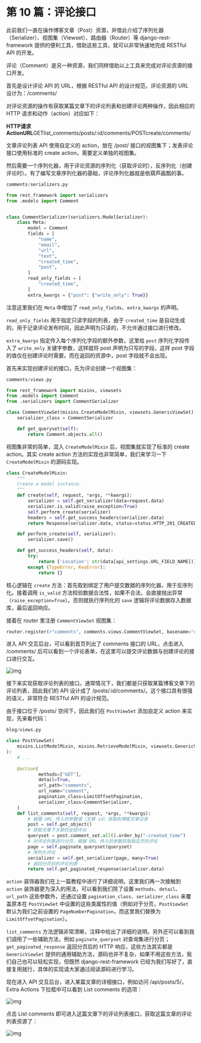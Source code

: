 # 第 10 篇：评论接口

此前我们一直在操作博客文章（Post）资源，并借此介绍了序列化器（Serializer）、视图集（Viewset）、路由器（Router）等 django-rest-framework 提供的便利工具，借助这些工具，就可以非常快速地完成 RESTful API 的开发。

评论（Comment）是另一种资源，我们同样借助以上工具来完成对评论资源的接口开发。

首先是设计评论 API 的 URL，根据 RESTful API 的设计规范，评论资源的 URL 设计为：/comments/

对评论资源的操作有获取某篇文章下的评论列表和创建评论两种操作，因此相应的 HTTP 请求和动作（action）对应如下：

**HTTP请求ActionURL**GETlist_comments/posts/:id/comments/POSTcreate/comments/

文章评论列表 API 使用自定义的 action，放在 /post/ 接口的视图集下；发表评论接口使用标准的 create action，需要定义单独的视图集。

然后需要一个序列化器，用于评论资源的序列化（获取评论时），反序列化（创建评论时）。有了编写文章序列化器的基础，评论序列化器就是依葫芦画瓢的事。

```python
comments/serializers.py

from rest_framework import serializers
from .models import Comment


class CommentSerializer(serializers.ModelSerializer):
    class Meta:
        model = Comment
        fields = [
            "name",
            "email",
            "url",
            "text",
            "created_time",
            "post",
        ]
        read_only_fields = [
            "created_time",
        ]
        extra_kwargs = {"post": {"write_only": True}}
```

注意这里我们在 `Meta` 中增加了 `read_only_fields`、`extra_kwargs` 的声明。

`read_only_fields` 用于指定只读字段的列表，由于 `created_time` 是自动生成的，用于记录评论发布时间，因此声明为只读的，不允许通过接口进行修改。

`extra_kwargs` 指定传入每个序列化字段的额外参数，这里给 `post` 序列化字段传入了 `write_only` 关键字参数，这样就将 post 声明为只写的字段，这样 post 字段的值仅在创建评论时需要。而在返回的资源中，post 字段就不会出现。

首先来实现创建评论的接口，先为评论创建一个视图集：

```python
comments/views.py

from rest_framework import mixins, viewsets
from .models import Comment
from .serializers import CommentSerializer

class CommentViewSet(mixins.CreateModelMixin, viewsets.GenericViewSet):
    serializer_class = CommentSerializer

    def get_queryset(self):
        return Comment.objects.all()
```

视图集非常的简单，混入 `CreateModelMixin` 后，视图集就实现了标准的 create action。其实 create action 方法的实现也非常简单，我们来学习一下 `CreateModelMixin` 的源码实现。

```python
class CreateModelMixin:
    """
    Create a model instance.
    """
    def create(self, request, *args, **kwargs):
        serializer = self.get_serializer(data=request.data)
        serializer.is_valid(raise_exception=True)
        self.perform_create(serializer)
        headers = self.get_success_headers(serializer.data)
        return Response(serializer.data, status=status.HTTP_201_CREATED, headers=headers)

    def perform_create(self, serializer):
        serializer.save()

    def get_success_headers(self, data):
        try:
            return {'Location': str(data[api_settings.URL_FIELD_NAME])}
        except (TypeError, KeyError):
            return {}
```

核心逻辑在 `create` 方法：首先取到绑定了用户提交数据的序列化器，用于反序列化。接着调用 `is_valid` 方法校验数据合法性，如果不合法，会直接抛出异常（`raise_exception=True`）。否则就执行序列化的 `save` 逻辑将评论数据存入数据库，最后返回响应。

接着在 router 里注册 `CommentViewSet` 视图集：

```python
router.register(r"comments", comments.views.CommentViewSet, basename="comment")
```

进入 API 交互后台，可以看到首页列出了 comments 接口的 URL，点击进入 /comments/ 后可以看到一个评论表单，在这里可以提交评论数据与创建评论的接口进行交互。

![img](C:\Users\64206\Desktop\django-rest-framework\img\10\1.jpg)

接下来实现获取评论列表的接口。通常情况下，我们都是只获取某篇博客文章下的评论列表，因此我们的 API 设计成了 /posts/:id/comments/。这个接口具有很强的语义，非常符合 RESTful API 的设计规范。

由于接口位于 /posts/ 空间下，因此我们在 `PostViewSet` 添加自定义 action 来实现，先来看代码：

```python
blog/views.py

class PostViewSet(
    mixins.ListModelMixin, mixins.RetrieveModelMixin, viewsets.GenericViewSet
):
    # ...
    
    @action(
            methods=["GET"],
            detail=True,
            url_path="comments",
            url_name="comment",
            pagination_class=LimitOffsetPagination,
            serializer_class=CommentSerializer,
    )
    def list_comments(self, request, *args, **kwargs):
        # 根据 URL 传入的参数值（文章 id）获取到博客文章记录
        post = self.get_object()
        # 获取文章下关联的全部评论
        queryset = post.comment_set.all().order_by("-created_time")
        # 对评论列表进行分页，根据 URL 传入的参数获取指定页的评论
        page = self.paginate_queryset(queryset)
        # 序列化评论
        serializer = self.get_serializer(page, many=True)
        # 返回分页后的评论列表
        return self.get_paginated_response(serializer.data)
```

`action` 装饰器我们在上一篇教程中进行了详细说明，这里我们再一次接触到 `action` 装饰器更为深入的用法，可以看到我们除了设置 `methods`、`detail`、`url_path` 这些参数外，还通过设置 `pagination_class`、`serializer_class` 来覆盖原本在 `PostViewSet` 中设置的这些类属性的值（例如对于分页，`PostViewSet` 默认为我们之前设置的 `PageNumberPagination`，而这里我们替换为 `LimitOffsetPagination`）。

`list_comments` 方法逻辑非常清晰，注释中给出了详细的说明。另外还可以看到我们调用了一些辅助方法，例如 `paginate_queryset` 对查询集进行分页；`get_paginated_response` 返回分页后的 HTTP 响应，这些方法其实都是 `GenericViewSet` 提供的通用辅助方法，源码也并不复杂，如果不用这些方法，我们自己也可以轻松实现，但既然 django-rest-framework 已经为我们写好了，直接复用就行，具体的实现请大家通过阅读源码进行学习。

现在进入 API 交互后台，进入某篇文章的详细接口，例如访问 /api/posts/5/，Extra Actions 下拉框中可以看到 List comments 的选项：

![img](C:\Users\64206\Desktop\django-rest-framework\img\10\2.png)

点击 List comments 即可进入这篇文章下的评论列表接口，获取这篇文章的评论列表资源了：

![img](C:\Users\64206\Desktop\django-rest-framework\img\10\3.jpg)